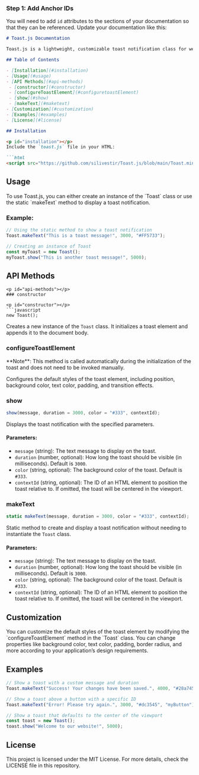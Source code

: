 
### Step 1: Add Anchor IDs

You will need to add `id` attributes to the sections of your documentation so that they can be referenced. Update your documentation like this:

 
 ```markdown
# Toast.js Documentation

Toast.js is a lightweight, customizable toast notification class for web applications. It creates non-intrusive notifications that can be displayed at various positions relative to specified context elements or centered within the viewport.

## Table of Contents

- [Installation](#installation)
- [Usage](#usage)
- [API Methods](#api-methods)
  - [constructor](#constructor)
  - [configureToastElement](#configuretoastElement)
  - [show](#show)
  - [makeText](#maketext)
- [Customization](#customization)
- [Examples](#examples)
- [License](#license)

## Installation

<p id="installation"></p>
Include the `toast.js` file in your HTML:

```html
<script src="https://github.com/silivestir/Toast.js/blob/main/Toast.min.js></script>
```

## Usage

<p id="usage"></p>
To use Toast.js, you can either create an instance of the `Toast` class or use the static `makeText` method to display a toast notification.

### Example:


```javascript
// Using the static method to show a toast notification
Toast.makeText("This is a toast message!", 3000, "#FF5733");

// Creating an instance of Toast
const myToast = new Toast();
myToast.show("This is another toast message!", 5000);
```

## API Methods

```
<p id="api-methods"></p>
### constructor

<p id="constructor"></p>
```javascript
new Toast();
```

Creates a new instance of the `Toast` class. It initializes a toast element and appends it to the document body.

### configureToastElement

<p id="configureToastElement"></p>
**Note**: This method is called automatically during the initialization of the toast and does not need to be invoked manually.

Configures the default styles of the toast element, including position, background color, text color, padding, and transition effects.

### show

<p id="show"></p>

```javascript
show(message, duration = 3000, color = "#333", contextId);
```

Displays the toast notification with the specified parameters.

#### Parameters:

- `message` (string): The text message to display on the toast.
- `duration` (number, optional): How long the toast should be visible (in milliseconds). Default is `3000`.
- `color` (string, optional): The background color of the toast. Default is `#333`.
- `contextId` (string, optional): The ID of an HTML element to position the toast relative to. If omitted, the toast will be centered in the viewport.

### makeText

<p id="makeText"></p>

```javascript
static makeText(message, duration = 3000, color = "#333", contextId);
```

Static method to create and display a toast notification without needing to instantiate the `Toast` class.

#### Parameters:

- `message` (string): The text message to display on the toast.
- `duration` (number, optional): How long the toast should be visible (in milliseconds). Default is `3000`.
- `color` (string, optional): The background color of the toast. Default is `#333`.
- `contextId` (string, optional): The ID of an HTML element to position the toast relative to. If omitted, the toast will be centered in the viewport.

## Customization

<p id="customization"></p>
You can customize the default styles of the toast element by modifying the `configureToastElement` method in the `Toast` class. You can change properties like background color, text color, padding, border radius, and more according to your application’s design requirements.

## Examples

<p id="examples"></p>

```javascript
// Show a toast with a custom message and duration
Toast.makeText("Success! Your changes have been saved.", 4000, "#28a745");

// Show a toast above a button with a specific ID
Toast.makeText("Error! Please try again.", 3000, "#dc3545", "myButton");

// Show a toast that defaults to the center of the viewport
const toast = new Toast();
toast.show("Welcome to our website!", 5000);
```


## License

<p id="license"></p>
This project is licensed under the MIT License. For more details, check the LICENSE file in this repository.

```

